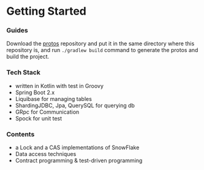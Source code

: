 # Getting Started

### Guides
Download the [protos](https://github.com/bootapp/protos) repository and put it in the same directory where this repository is, and run
`./gradlew build` command to generate the protos and build the project.

### Tech Stack
* written in Kotlin with test in Groovy
* Spring Boot 2.x
* Liquibase for managing tables
* ShardingJDBC, Jpa, QuerySQL for querying db
* GRpc for Communication
* Spock for unit test

### Contents
* a Lock and a CAS implementations of SnowFlake
* Data access techniques
* Contract programming & test-driven programming


